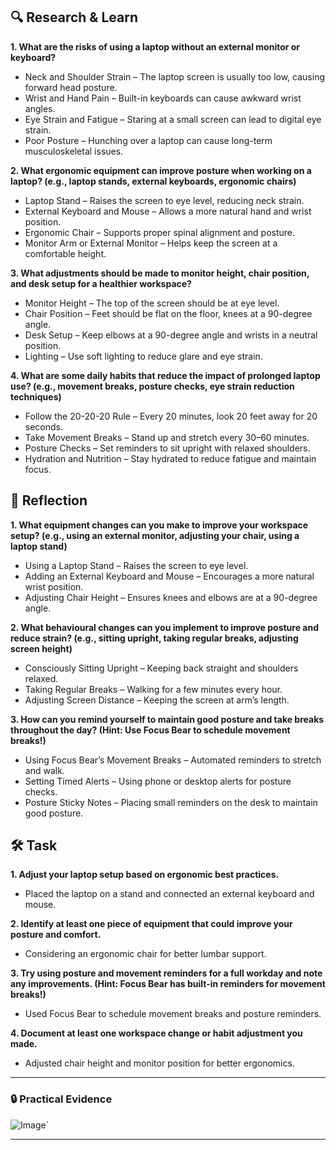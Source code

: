 ## **🔍 Research & Learn**

**1. What are the risks of using a laptop without an external monitor or keyboard?**

- Neck and Shoulder Strain – The laptop screen is usually too low, causing forward head posture.
- Wrist and Hand Pain – Built-in keyboards can cause awkward wrist angles.
- Eye Strain and Fatigue – Staring at a small screen can lead to digital eye strain.
- Poor Posture – Hunching over a laptop can cause long-term musculoskeletal issues.

**2. What ergonomic equipment can improve posture when working on a laptop? (e.g., laptop stands, external keyboards, ergonomic chairs)**

- Laptop Stand – Raises the screen to eye level, reducing neck strain.
- External Keyboard and Mouse – Allows a more natural hand and wrist position.
- Ergonomic Chair – Supports proper spinal alignment and posture.
- Monitor Arm or External Monitor – Helps keep the screen at a comfortable height.

**3. What adjustments should be made to monitor height, chair position, and desk setup for a healthier workspace?**

- Monitor Height – The top of the screen should be at eye level.
- Chair Position – Feet should be flat on the floor, knees at a 90-degree angle.
- Desk Setup – Keep elbows at a 90-degree angle and wrists in a neutral position.
- Lighting – Use soft lighting to reduce glare and eye strain.

**4. What are some daily habits that reduce the impact of prolonged laptop use? (e.g., movement breaks, posture checks, eye strain reduction techniques)**

- Follow the 20-20-20 Rule – Every 20 minutes, look 20 feet away for 20 seconds.
- Take Movement Breaks – Stand up and stretch every 30–60 minutes.
- Posture Checks – Set reminders to sit upright with relaxed shoulders.
- Hydration and Nutrition – Stay hydrated to reduce fatigue and maintain focus.

## **📝 Reflection**

**1. What equipment changes can you make to improve your workspace setup? (e.g., using an external monitor, adjusting your chair, using a laptop stand)**

- Using a Laptop Stand – Raises the screen to eye level.
- Adding an External Keyboard and Mouse – Encourages a more natural wrist position.
- Adjusting Chair Height – Ensures knees and elbows are at a 90-degree angle.

**2. What behavioural changes can you implement to improve posture and reduce strain? (e.g., sitting upright, taking regular breaks, adjusting screen height)**

- Consciously Sitting Upright – Keeping back straight and shoulders relaxed.
- Taking Regular Breaks – Walking for a few minutes every hour.
- Adjusting Screen Distance – Keeping the screen at arm’s length.

**3. How can you remind yourself to maintain good posture and take breaks throughout the day? (Hint: Use Focus Bear to schedule movement breaks!)**

- Using Focus Bear’s Movement Breaks – Automated reminders to stretch and walk.
- Setting Timed Alerts – Using phone or desktop alerts for posture checks.
- Posture Sticky Notes – Placing small reminders on the desk to maintain good posture.

## **🛠️ Task**

**1. Adjust your laptop setup based on ergonomic best practices.**

- Placed the laptop on a stand and connected an external keyboard and mouse.

**2. Identify at least one piece of equipment that could improve your posture and comfort.**

- Considering an ergonomic chair for better lumbar support.

**3. Try using posture and movement reminders for a full workday and note any improvements. (Hint: Focus Bear has built-in reminders for movement breaks!)**

- Used Focus Bear to schedule movement breaks and posture reminders.

**4. Document at least one workspace change or habit adjustment you made.**

- Adjusted chair height and monitor position for better ergonomics.

---

### 🔒 Practical Evidence

![Image](https://github.com/user-attachments/assets/02738258-16a4-468e-baa1-98ab7e37d480)`

---
